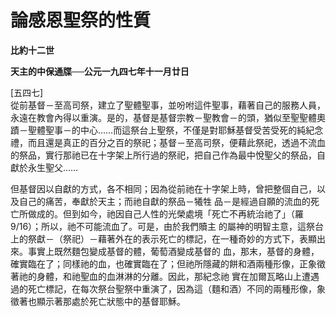 # 論感恩聖祭的性質


**比約十二世**

**天主的中保通牒──公元一九四七年十一月廿日**





[五四七]  
從前基督－至高司祭，建立了聖體聖事，並吩咐這件聖事，藉著自己的服務人員，永遠在教會內得以重演。是的，基督是基督宗教－聖教會－的頭，猶似至聖聖體奧
蹟－聖體聖事－的中心……而這祭台上聖祭，不僅是對耶穌基督受苦受死的純紀念禮，而且還是真正的百分之百的祭祀；基督－至高司祭，便藉此祭祀，透過不流血
的祭品，實行那祂已在十字架上所行過的祭祀，把自己作為最中悅聖父的祭品，自獻於永生聖父……

但基督因以自獻的方式，各不相同；因為從前祂在十字架上時，曾把整個自己，以及自己的痛苦，奉獻於天主；而祂自獻的祭品－犧牲
品－是經過自願的流血的死亡所做成的。但到如今，祂因自己人性的光榮處境「死亡不再統治祂了」（羅9/16）；所以，祂不可能流血了。可是，由於我們贖主
的屬神的明智主意，這祭台上的祭獻－（祭祀）－藉著外在的表示死亡的標記，在一種奇妙的方式下，表顯出來。事實上既然麵包變成基督的體，葡萄酒變成基督的
血，那末，基督的身體，確實臨在了；同樣祂的血，也確實臨在了；但祂所隱藏的餅和酒兩種形像，正象徵著祂的身體，和祂聖血的血淋淋的分離。因此，那紀念祂
實在加爾瓦略山上遭遇過的死亡標記，在每次祭台聖祭中重演了，因為這（麵和酒）不同的兩種形像，象徵著也顯示著那處於死亡狀態中的基督耶穌。

